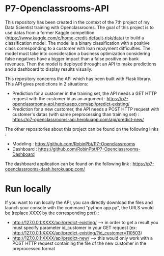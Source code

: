 # P7-Openclassrooms-API
This repository has been created in the context of the 7th project of my Data Scientist training with Openclassrooms. 
The goal of this project is to use datas from a former Kaggle competition (https://www.kaggle.com/c/home-credit-default-risk/data) to build a classification model. 
The model is a binary classification with a positive class corresponding to a customer with loan repayment difficulties. 
The model must take into consideration a business optimization considering false negatives have a bigger impact than a false positive on bank revenues. 
Then the model is deployed throught an API to make predictions and a dashboard to display results visually.

This repository concerns the API which has been built with Flask library. This API gives predictions in 2 situations:
- Prediction for a customer in the training set, the API needs a GET HTTP request with the customer id as an argument : https://p7-openclassrooms-api.herokuapp.com/api/predict-existing/
- Prediction for a new customer, the API needs a POST HTTP request with customer's datas (with same preprocessing than training set) : https://p7-openclassrooms-api.herokuapp.com/api/predict-new/

The other repositories about this project can be found on the following links :
- Modeling : https://github.com/RobinPbt/P7-Openclassrooms
- Dashboard : https://github.com/RobinPbt/P7-Openclassrooms-Dashboard

The dashboard application can be found on the following link : https://p7-openclassrooms-dash.herokuapp.com/

# Run locally

If you want to run locally the API, you can directly download the files and launch your console with the command "python app.py", the URLS would be (replace XXXX by the corresponding port) :
- http://127.0.0.1:XXXX/api/predict-existing/ --> in order to get a result you must specify parameter id_customer in your GET request (ex: http://127.0.0.1:XXXX/api/predict-existing/?id_customer=110503)
- http://127.0.0.1:XXXX/api/predict-new/ --> this would only work with a POST HTTP request containing the file of the new customer in the preprocessed format
